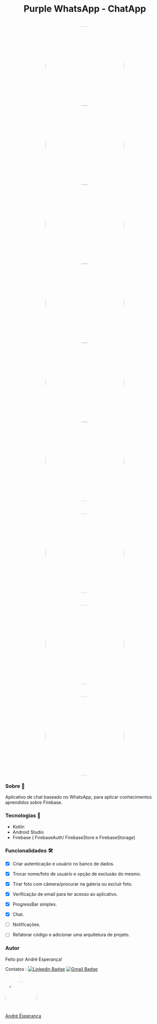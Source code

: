 <h1 align="center">Purple WhatsApp - ChatApp </h1>


<h1 align="center">
  <img style="border-radius: 50%;" src="./assets/login.png" width="250px;" alt=""/>
  <img style="border-radius: 50%;" src="./assets/register.png" width="250px;" alt=""/>
  <img style="border-radius: 50%;" src="./assets/verify.png" width="250px;" alt=""/>
  <img style="border-radius: 50%;" src="./assets/chats.png" width="250px;" alt=""/>
  <img style="border-radius: 50%;" src="./assets/innerchat.png" width="250px;" alt=""/>
  <img style="border-radius: 50%;" src="./assets/profile.png" width="250px;" alt=""/>
  </h1>
  
  <h1 align="center">
  <img style="border-radius: 50%;" src="./assets/purpleWhatsAppGif.gif" width="250px;" alt=""/>
  </h1>
  
  
  <h1 align="center">
   <img style="border-radius: 50%;" src="./assets/gifBGM.gif" width="250px;" alt=""/>
  </h1>


<h1 align="center">
   <img style="border-radius: 50%;" src="./assets/gifGame.gif" width="250px;" alt=""/>
</h1>


### Sobre :book:
Aplicativo de chat baseado no WhatsApp, para aplicar conhecimentos aprendidos sobre Firebase.
 
 
 ### Tecnologias :rocket:

 - Kotlin 
 - Android Studio
 - Firebase ( FirebaseAuth/ FirebaseStore e FirebaseStorage)
 
 
 ### Funcionalidades 🛠

- [x] Criar autenticação e usuário no banco de dados.
- [x] Trocar nome/foto de usuário e opção de exclusão do mesmo.
- [x] Tirar foto com câmera/procurar na galeria ou excluir foto.
- [x] Verificação de email para ter acesso ao aplicativo.
- [x] ProgressBar simples.
- [x] Chat.
- [ ] Notificações.
- [ ] Refatorar código e adicionar uma arquitetura de projeto.


### Autor


Feito por André Esperança!

Contatos :
[![Linkedin Badge](https://img.shields.io/badge/-André-blue?style=flat-square&logo=Linkedin&logoColor=white&link=https://www.linkedin.com/in/andr%C3%A9-esperan%C3%A7a-34021a235/)](https://www.linkedin.com/in/andr%C3%A9-esperan%C3%A7a-34021a235/) 
[![Gmail Badge](https://img.shields.io/badge/-andreluizesperancacorreia@gmail.com-c14438?style=flat-square&logo=Gmail&logoColor=white&link=mailto:andreesperanca2010@gmail.com)](mailto:andreluizesperancacorreia@gmail.com)

<a href="https://github.com/andreesperanca">
 <br /> 
 <img style="border-radius: 50%;" src="https://avatars.githubusercontent.com/andreesperanca" width="100px;" alt=""/>
 <br />
  <a href="https://github.com/andreesperanca" title="">André Esperança</a>
  
  
  
  
  


